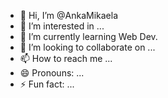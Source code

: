 - 👋 Hi, I’m @AnkaMikaela
- 👀 I’m interested in ...
- 🌱 I’m currently learning Web Dev.
- 💞️ I’m looking to collaborate on ...
- 📫 How to reach me ...
- 😄 Pronouns: ...
- ⚡ Fun fact: ...

<!---
AnkaMikaela/AnkaMikaela is a ✨ special ✨ repository because its `README.md` (this file) appears on your GitHub profile.
You can click the Preview link to take a look at your changes.
--->

